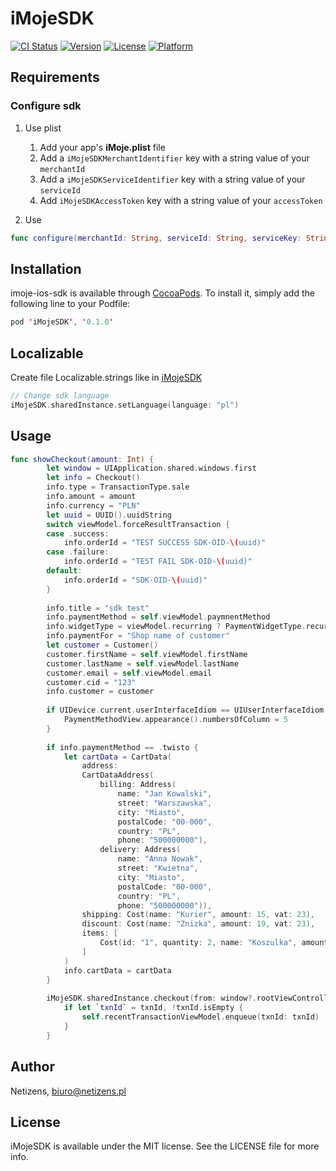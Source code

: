 # iMojeSDK

[![CI Status](https://img.shields.io/travis/imoje/iMojeSDK.svg?style=flat)](https://travis-ci.org/imoje/iMojeSDK)
[![Version](https://img.shields.io/cocoapods/v/iMojeSDK.svg?style=flat)](https://cocoapods.org/pods/iMojeSDK)
[![License](https://img.shields.io/cocoapods/l/iMojeSDK.svg?style=flat)](https://cocoapods.org/pods/iMojeSDK)
[![Platform](https://img.shields.io/cocoapods/p/iMojeSDK.svg?style=flat)](https://cocoapods.org/pods/iMojeSDK)

## Requirements

### Configure sdk
1. Use plist
    1. Add your app's **iMoje.plist** file
    2. Add a `iMojeSDKMerchantIdentifier` key with a string value of your `merchantId`
    3. Add a `iMojeSDKServiceIdentifier` key with a string value of your `serviceId` 
    4. Add `iMojeSDKAccessToken` key with a string value of your `accessToken`

2. Use 
```swift
func configure(merchantId: String, serviceId: String, serviceKey: String, accessToken: String)
```

## Installation

imoje-ios-sdk is available through [CocoaPods](https://cocoapods.org). To install
it, simply add the following line to your Podfile:

```swift
pod 'iMojeSDK', '0.1.0'
```

## Localizable
Create file Localizable.strings like in [iMojeSDK](https://github.com/trmquang93/iMojeSDK/blob/master/iMojeSDK/Assets/Localizations/en.lproj/Localizable.strings)

```swift
// Change sdk language
iMojeSDK.sharedInstance.setLanguage(language: "pl")
```

## Usage
```swift
func showCheckout(amount: Int) {
        let window = UIApplication.shared.windows.first
        let info = Checkout()
        info.type = TransactionType.sale
        info.amount = amount
        info.currency = "PLN"
        let uuid = UUID().uuidString
        switch viewModel.forceResultTransaction {
        case .success:
            info.orderId = "TEST SUCCESS SDK-OID-\(uuid)"
        case .failure:
            info.orderId = "TEST FAIL SDK-OID-\(uuid)"
        default:
            info.orderId = "SDK-OID-\(uuid)"
        }
        
        info.title = "sdk test"
        info.paymentMethod = self.viewModel.paymnentMethod
        info.widgetType = viewModel.recurring ? PaymentWidgetType.recurring : PaymentWidgetType.ecom3ds
        info.paymentFor = "Shop name of customer"
        let customer = Customer()
        customer.firstName = self.viewModel.firstName
        customer.lastName = self.viewModel.lastName
        customer.email = self.viewModel.email
        customer.cid = "123"
        info.customer = customer
        
        if UIDevice.current.userInterfaceIdiom == UIUserInterfaceIdiom.pad {
            PaymentMethodView.appearance().numbersOfColumn = 5
        }
        
        if info.paymentMethod == .twisto {
            let cartData = CartData(
                address:
                CartDataAddress(
                    billing: Address(
                        name: "Jan Kowalski",
                        street: "Warszawska",
                        city: "Miasto",
                        postalCode: "00-000",
                        country: "PL",
                        phone: "500000000"),
                    delivery: Address(
                        name: "Anna Nowak",
                        street: "Kwietna",
                        city: "Miasto",
                        postalCode: "00-000",
                        country: "PL",
                        phone: "500000000")),
                shipping: Cost(name: "Kurier", amount: 15, vat: 23),
                discount: Cost(name: "Znizka", amount: 19, vat: 23),
                items: [
                    Cost(id: "1", quantity: 2, name: "Koszulka", amount: 49.00, vat: 23)
                ]
            )
            info.cartData = cartData
        }
        
        iMojeSDK.sharedInstance.checkout(from: window?.rootViewController, info: info) { (txnId, err) in
            if let `txnId` = txnId, !txnId.isEmpty {
                self.recentTransactionViewModel.enqueue(txnId: txnId)
            }
        }
```
## Author

Netizens, biuro@netizens.pl

## License

iMojeSDK is available under the MIT license. See the LICENSE file for more info.

